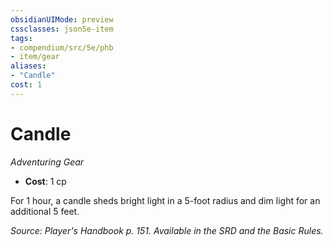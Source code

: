 ```yaml
---
obsidianUIMode: preview
cssclasses: json5e-item
tags:
- compendium/src/5e/phb
- item/gear
aliases: 
- "Candle"
cost: 1
---
```

# Candle
*Adventuring Gear*  

- **Cost**: 1 cp

For 1 hour, a candle sheds bright light in a 5-foot radius and dim light for an additional 5 feet.

*Source: Player's Handbook p. 151. Available in the SRD and the Basic Rules.*